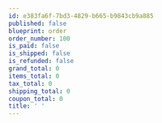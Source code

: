 ```yaml
---
id: e383fa6f-7bd3-4829-b665-b9843cb9a885
published: false
blueprint: order
order_number: 100
is_paid: false
is_shipped: false
is_refunded: false
grand_total: 0
items_total: 0
tax_total: 0
shipping_total: 0
coupon_total: 0
title: ' '
---
```

